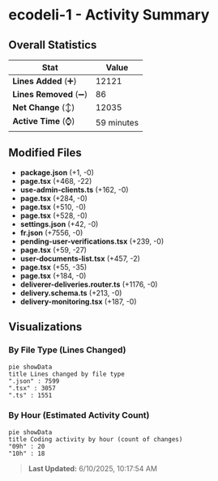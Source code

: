 # ecodeli-1 - Activity Summary 

## Overall Statistics

| Stat                   | Value                                                             |
| ---------------------- | ----------------------------------------------------------------- |
| **Lines Added** (➕)   | 12121                                          |
| **Lines Removed** (➖) | 86                                        |
| **Net Change** (↕)    | 12035                |
| **Active Time** (⌚)   | 59 minutes |


## Modified Files
- **package.json** (+1, -0)
- **page.tsx** (+468, -22)
- **use-admin-clients.ts** (+162, -0)
- **page.tsx** (+284, -0)
- **page.tsx** (+510, -0)
- **page.tsx** (+528, -0)
- **settings.json** (+42, -0)
- **fr.json** (+7556, -0)
- **pending-user-verifications.tsx** (+239, -0)
- **page.tsx** (+59, -27)
- **user-documents-list.tsx** (+457, -2)
- **page.tsx** (+55, -35)
- **page.tsx** (+184, -0)
- **deliverer-deliveries.router.ts** (+1176, -0)
- **delivery.schema.ts** (+213, -0)
- **delivery-monitoring.tsx** (+187, -0)

## Visualizations

### By File Type (Lines Changed)

```mermaid
pie showData
title Lines changed by file type
".json" : 7599
".tsx" : 3057
".ts" : 1551
```

### By Hour (Estimated Activity Count)

```mermaid
pie showData
title Coding activity by hour (count of changes)
"09h" : 20
"10h" : 18
```


> **Last Updated:** 6/10/2025, 10:17:54 AM